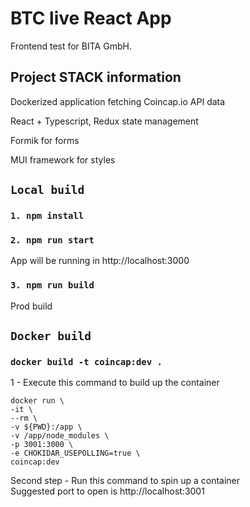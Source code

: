 # BTC live React App
Frontend test for BITA GmbH. 

## Project STACK information

Dockerized application fetching Coincap.io API data

React + Typescript, Redux state management

Formik for forms

MUI framework for styles

## `Local build`
### `1. npm install`
### `2. npm run start`
App will be running in http://localhost:3000
### `3. npm run build`
Prod build

## `Docker build`
### `docker build -t coincap:dev .`
1 - Execute this command to build up the container

    docker run \
    -it \
    --rm \
    -v ${PWD}:/app \
    -v /app/node_modules \
    -p 3001:3000 \
    -e CHOKIDAR_USEPOLLING=true \
    coincap:dev

Second step - Run this command to spin up a container\
Suggested port to open is http://localhost:3001